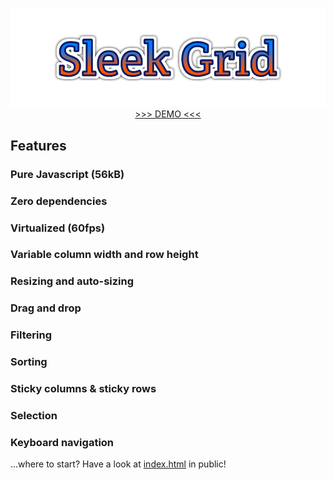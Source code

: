 <p align="center">
    <img src="logo.svg">
    <br>
    <a href="https://glromeo.github.io/sleek-grid/demo.html">>>> DEMO <<<</a>
</p>

## Features

### Pure Javascript (56kB)
### Zero dependencies
### Virtualized (60fps)
### Variable column width and row height
### Resizing and auto-sizing
### Drag and drop
### Filtering
### Sorting
### Sticky columns & sticky rows
### Selection 
### Keyboard navigation

...where to start? Have a look at [index.html](./public/index.html) in public!